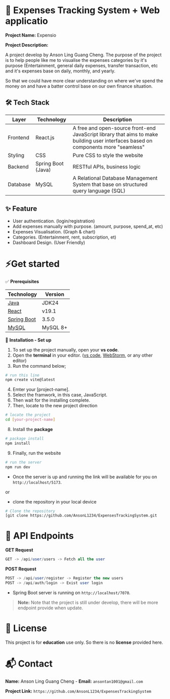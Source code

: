 # 🚀 Expenses Tracking System + Web applicatio

**Project Name:** Expensio

**Project Description:**

A project develop by Anson Ling Guang Cheng. The purpose of the project is to help people like me to visualise the expenses categories by it's purpose (Entertainment, general daily expenses, transfer transaction, etc and it's expenses base on daily, monthly, and yearly. 

So that we could have more clear understanding on where we've spend the money on and have a batter control base on our own finance situation.

## 🛠 **Tech Stack**

| **Layer**   | **Technology**            | **Description**                        |
|----------|--------------------------|-------------------------------------|
| Frontend | React.js                  | A free and open-source front-end JavaScript library that aims to make building user interfaces based on components more "seamless"          |
| Styling  | CSS             | Pure CSS to style the website                  |
| Backend  | Spring Boot (Java)       | RESTful APIs, business logic            |
| Database | MySQL  | A Relational Database Management System that base on structured query language (SQL) |

## ✨ **Feature**

- User authentication. (login/registration)
- Add expenses manually with purpose. (amount, purpose, spend_at, etc)
- Expenses Visualisation. (Graph & chart) 
- Categories. (Entertainment, rent, subscription, et)
- Dashboard Design. (User Friendly)

# ⚡Get started 

✅ **Prerequisites** 

| **Technology** | **Version**                | 
|------------|--------------------------|
|[Java](https://www.oracle.com/europe/java/technologies/downloads/)| JDK24 |
|[React](https://react.dev/)| v19.1 |
|[Spring Boot](https://start.spring.io/)| 3.5.0 | 
|[MySQL](https://www.mysql.com/downloads/)| MySQL 8+ |


🔧 **Installation - Set up**

1. To set up the project manually, open your **vs code**.
2. Open the **terminal** in your editor. ([vs code](https://code.visualstudio.com/), [WebStorm](https://www.jetbrains.com/webstorm/), or any other editor)
3. Run the command below; 

```bash
# run this line
npm create vite@latest
```
4. Emter your [project-name].
5. Select the framwork, in this case, JavaScript.
6. Then wait for the installing complete.
7. Then, locate to the new project direction

```bash
# locate the project
cd [your-project-name]
```

8. Install the **package**

```bash
# package install
npm install
```

9. Finally, run the website

```bash
# run the server
npm run dev
```

- Once the server is up and running the link will be available for you on `http://localhost/5173`.

or 

- clone the repository in your local device
```bash
# Clone the repository
[git clone https://github.com/AnsonL1234/ExpensesTrackingSystem.git
```

# 📡 **API Endpoints**

**GET Request**
```sql
GET -> /api/user/users -> Fetch all the user
```

**POST Request**
```sql
POST -> /api/user/register -> Register the new users
POST -> /api/auth/login -> Exist user login
```

- Spring Boot server is running on `http://localhost/7070`. 

> **Note:** Note that the project is still under develop, there will be more endpoint provide when update.

# 📜 **License**

This project is for **education** use only. So there is no **license** provided here. 

# 📬 **Contact**

**Name:** Anson Ling Guang Cheng - **Email:**  `ansontan1001@gmail.com` 

**Project Link:** `https://github.com/AnsonL1234/ExpensesTrackingSystem `









